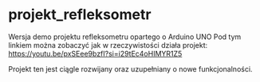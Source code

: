 # projekt_refleksometr
Wersja demo projektu refleksometru opartego o Arduino UNO
Pod tym linkiem można zobaczyć jak w rzeczywistości działa projekt: https://youtu.be/pxSEee9bzfI?si=i29tEc4oHIMYR1Z5

Projekt ten jest ciągle rozwijany oraz uzupełniany o nowe funkcjonalności.
